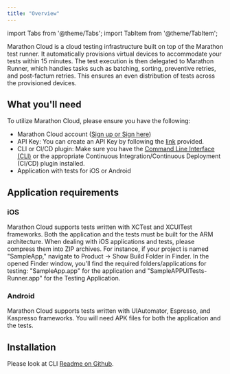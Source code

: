```yaml
---
title: "Overview"
---
```


import Tabs from '@theme/Tabs';
import TabItem from '@theme/TabItem';

Marathon Cloud is a cloud testing infrastructure built on top of the Marathon test runner.
It automatically provisions virtual devices to accommodate your tests within 15 minutes.
The test execution is then delegated to Marathon Runner, which handles tasks such as batching, 
sorting, preventive retries, and post-factum retries. 
This ensures an even distribution of tests across the provisioned devices. 


## What you'll need

To utilize Marathon Cloud, please ensure you have the following:
- Marathon Cloud account ([Sign up or Sign here](https://cloud.marathonlabs.io/signup))
- API Key: You can create an API Key by following the [link](https://cloud.marathonlabs.io/tokens) provided.
- CLI or CI/CD plugin: Make sure you have the [Command Line Interface (CLI)](https://github.com/MarathonLabs/marathon-cloud-cli) or the appropriate Continuous Integration/Continuous Deployment (CI/CD) plugin installed.
- Application with tests for iOS or Android

## Application requirements

### iOS

Marathon Cloud supports tests written with XCTest and XCUITest frameworks.
Both the application and the tests must be built for the ARM architecture.
When dealing with iOS applications and tests, please compress them into ZIP archives.
For instance, if your project is named "SampleApp," navigate to Product -> Show Build Folder in Finder. 
In the opened Finder window, you'll find the required folders/applications for testing: "SampleApp.app" for the application and "SampleAPPUITests-Runner.app" for the Testing Application.

### Android

Marathon Cloud supports tests written with UIAutomator, Espresso, and Kaspresso frameworks.
You will need APK files for both the application and the tests.

## Installation

Please look at CLI [Readme on Github](https://github.com/MarathonLabs/marathon-cloud-cli).
